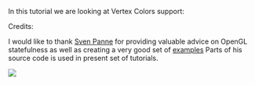 In this tutorial we are looking at Vertex Colors support:

Credits:

I would like to thank [Sven Panne](https://github.com/svenpanne )
for providing valuable advice on OpenGL statefulness
as well as creating a very good set of [examples](https://github.com/haskell-opengl/GLUT/blob/master/examples/RedBook8/Chapter01/Triangles.hs)
Parts of his source code is used in present set of tutorials.


![](https://raw.github.com/madjestic/Haskell-OpenGL-Tutorial/master/tutorial04/tutorial04_fixed.png)
